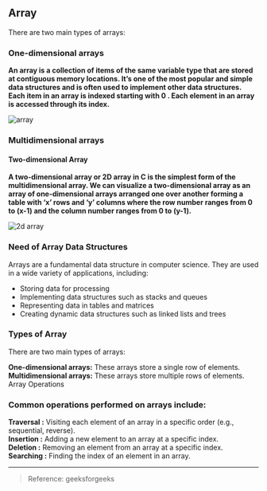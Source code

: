 ## Array
There are two main types of arrays:
### One-dimensional arrays
**An array is a collection of items of the same variable type that are stored at contiguous memory locations. It’s one of the most popular and simple data structures and is often used to implement other data structures. Each item in an array is indexed starting with 0 . Each element in an array is accessed through its index.**

![array](https://media.geeksforgeeks.org/wp-content/cdn-uploads/20230726162247/Array-data-structure.png)

### Multidimensional arrays
#### Two-dimensional Array
**A two-dimensional array or 2D array in C is the simplest form of the multidimensional array. We can visualize a two-dimensional array as an array of one-dimensional arrays arranged one over another forming a table with ‘x’ rows and ‘y’ columns where the row number ranges from 0 to (x-1) and the column number ranges from 0 to (y-1).**

![2d array](https://media.geeksforgeeks.org/wp-content/uploads/two-d.png)

### Need of Array Data Structures
Arrays are a fundamental data structure in computer science. They are used in a wide variety of applications, including:

* Storing data for processing
* Implementing data structures such as stacks and queues
* Representing data in tables and matrices
* Creating dynamic data structures such as linked lists and trees

### Types of Array
There are two main types of arrays:

**One-dimensional arrays:** These arrays store a single row of elements.</br>
**Multidimensional arrays:** These arrays store multiple rows of elements.
Array Operations

### Common operations performed on arrays include:

**Traversal :** Visiting each element of an array in a specific order (e.g., sequential, reverse).</br>
**Insertion :** Adding a new element to an array at a specific index.</br>
**Deletion :** Removing an element from an array at a specific index.</br>
**Searching :** Finding the index of an element in an array.</br>

***

>Reference: geeksforgeeks